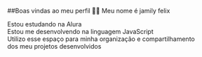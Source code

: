 
##Boas vindas ao meu perfil 💙💙
Meu nome é jamily felix

Estou estudando na Alura                                                                                        
Estou me desenvolvendo na linguagem JavaScript                                                                                             
Utilizo esse espaço para minha organização e compartilhamento                                          
dos meu projetos desenvolvidos
<!--
**6130452/6130452** is a ✨ _special_ ✨ repository because its `README.md` (this file) appears on your GitHub profile.

Here are some ideas to get you started:

- 🔭 I’m currently working on ...
- 🌱 I’m currently learning ...
- 👯 I’m looking to collaborate on ...
- 🤔 I’m looking for help with ...
- 💬 Ask me about ...
- 📫 How to reach me: ...
- 😄 Pronouns: ...
- ⚡ Fun fact: ...
-->
